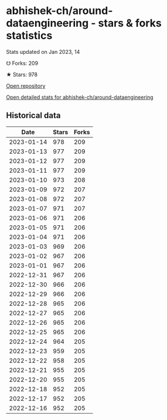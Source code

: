 # abhishek-ch/around-dataengineering - stars & forks statistics

Stats updated on Jan 2023, 14

☋ Forks: 209

★ Stars: 978

[Open repository](https://github.com/abhishek-ch/around-dataengineering)

[Open detailed stats for abhishek-ch/around-dataengineering](https://reviewgithub.com/rep/abhishek-ch/around-dataengineering)

## Historical data
| Date | Stars | Forks |
|------|-------|-------|
| 2023-01-14 | 978 | 209 | 
| 2023-01-13 | 977 | 209 | 
| 2023-01-12 | 977 | 209 | 
| 2023-01-11 | 977 | 209 | 
| 2023-01-10 | 973 | 208 | 
| 2023-01-09 | 972 | 207 | 
| 2023-01-08 | 972 | 207 | 
| 2023-01-07 | 971 | 207 | 
| 2023-01-06 | 971 | 206 | 
| 2023-01-05 | 971 | 206 | 
| 2023-01-04 | 971 | 206 | 
| 2023-01-03 | 969 | 206 | 
| 2023-01-02 | 967 | 206 | 
| 2023-01-01 | 967 | 206 | 
| 2022-12-31 | 967 | 206 | 
| 2022-12-30 | 966 | 206 | 
| 2022-12-29 | 966 | 206 | 
| 2022-12-28 | 965 | 206 | 
| 2022-12-27 | 965 | 206 | 
| 2022-12-26 | 965 | 206 | 
| 2022-12-25 | 965 | 206 | 
| 2022-12-24 | 964 | 205 | 
| 2022-12-23 | 959 | 205 | 
| 2022-12-22 | 958 | 205 | 
| 2022-12-21 | 955 | 205 | 
| 2022-12-20 | 955 | 205 | 
| 2022-12-18 | 952 | 205 | 
| 2022-12-17 | 952 | 205 | 
| 2022-12-16 | 952 | 205 | 

